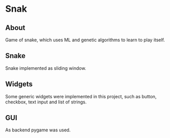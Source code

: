 # Snak

## About

Game of snake, which uses ML and genetic algorithms to learn to play itself.

## Snake

Snake implemented as sliding window.

## Widgets

Some generic widgets were implemented in this project, such as button, checkbox, text input and list of strings.

## GUI

As backend pygame was used.